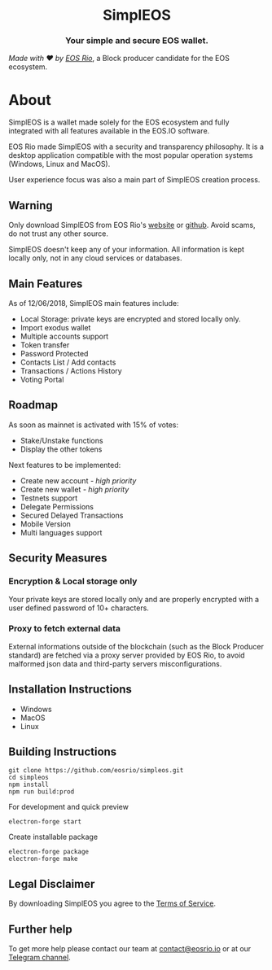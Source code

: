 <h1 align="center">
  <br>
  SimplEOS
  <br>
</h1>
<h3 align="center">
Your simple and secure EOS wallet.
</h3>

*Made with :hearts: by [EOS Rio](https://eosrio.io/)*, a Block producer candidate for the EOS ecosystem.

# About

SimplEOS is a wallet made solely for the EOS ecosystem and fully integrated with all features available in the EOS.IO software.
 
EOS Rio made SimplEOS with a security and transparency philosophy. It is a desktop application compatible with the most popular operation systems (Windows, Linux and MacOS).

User experience focus was also a main part of SimplEOS creation process.  

## Warning

Only download SimplEOS from EOS Rio's [website](https://eosrio.io/simpleos/) or [github](https://github.com/eosrio/simpleos). Avoid scams, do not trust any other source.

SimplEOS doesn't keep any of your information. All information is kept locally only, not in any cloud services or databases.
## Main Features
As of 12/06/2018, SimplEOS main features include:

- Local Storage: private keys are encrypted and stored locally only.
- Import exodus wallet
- Multiple accounts support
- Token transfer
- Password Protected
- Contacts List / Add contacts
- Transactions / Actions History
- Voting Portal

## Roadmap
As soon as mainnet is activated with 15% of votes:
- Stake/Unstake functions
- Display the other tokens

Next features to be implemented:
- Create new account *- high priority*
- Create new wallet *- high priority*
- Testnets support
- Delegate Permissions
- Secured Delayed Transactions
- Mobile Version
- Multi languages support

## Security Measures
### Encryption & Local storage only
Your private keys are stored locally only and are properly encrypted with a user defined password of 10+ characters.

### Proxy to fetch external data
External informations outside of the blockchain (such as the Block Producer standard) are fetched via a proxy server provided by EOS Rio, to avoid malformed json data and third-party servers misconfigurations. 

## Installation Instructions
- Windows
- MacOS
- Linux

## Building Instructions

```console
git clone https://github.com/eosrio/simpleos.git
cd simpleos
npm install
npm run build:prod
```
For development and quick preview
```console
electron-forge start
```

Create installable package
```console
electron-forge package
electron-forge make
```
## Legal Disclaimer

By downloading SimplEOS you agree to the [Terms of Service](https://eosrio.io/terms-of-service/).

## Further help

To get more help please contact our team at contact@eosrio.io or at our [Telegram channel](https://t.me/eosrio).
